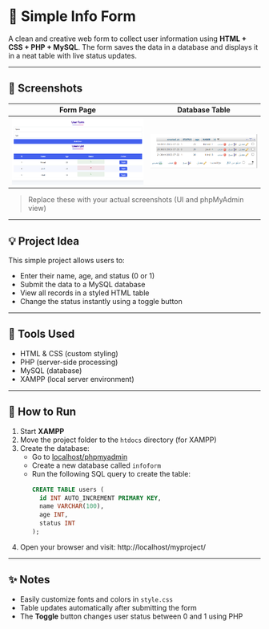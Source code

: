 # 📝 Simple Info Form

A clean and creative web form to collect user information using **HTML + CSS + PHP + MySQL**. The form saves the data in a database and displays it in a neat table with live status updates.

---

## 📸 Screenshots

| Form Page | Database Table |
|-----------|----------------|
| ![Form](Screenshot1.png) | ![Database](Screenshot2.png) |

> Replace these with your actual screenshots (UI and phpMyAdmin view)

---

## 💡 Project Idea

This simple project allows users to:

- Enter their name, age, and status (0 or 1)
- Submit the data to a MySQL database
- View all records in a styled HTML table
- Change the status instantly using a toggle button

---

## 🧰 Tools Used

- HTML & CSS (custom styling)
- PHP (server-side processing)
- MySQL (database)
- XAMPP (local server environment)

---

## 🚀 How to Run

1. Start **XAMPP** 
2. Move the project folder to the `htdocs` directory (for XAMPP)
3. Create the database:
   - Go to [localhost/phpmyadmin](http://localhost/phpmyadmin)
   - Create a new database called `infoform`
   - Run the following SQL query to create the table:
     ```sql
     CREATE TABLE users (
       id INT AUTO_INCREMENT PRIMARY KEY,
       name VARCHAR(100),
       age INT,
       status INT
     );
     ```
4. Open your browser and visit:
http://localhost/myproject/

---

## ✨ Notes

- Easily customize fonts and colors in `style.css`
- Table updates automatically after submitting the form
- The **Toggle** button changes user status between 0 and 1 using PHP

